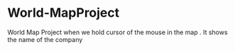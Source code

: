 # World-MapProject
World Map Project when we hold cursor of the mouse in the map . It shows the name of the company
